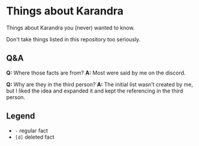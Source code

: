 # Things about Karandra
Things about Karandra you (never) wanted to know.

Don't take things listed in this repository too seriously.

## Q&A
**Q:** Where those facts are from?
**A:** Most were said by me on the discord.

**Q:** Why are they in the third person?
**A:** The initial list wasn't created by me, but I liked the idea and expanded it and kept the referencing in the third person.

## Legend
 - `-` regular fact
 - `[d]` deleted fact
